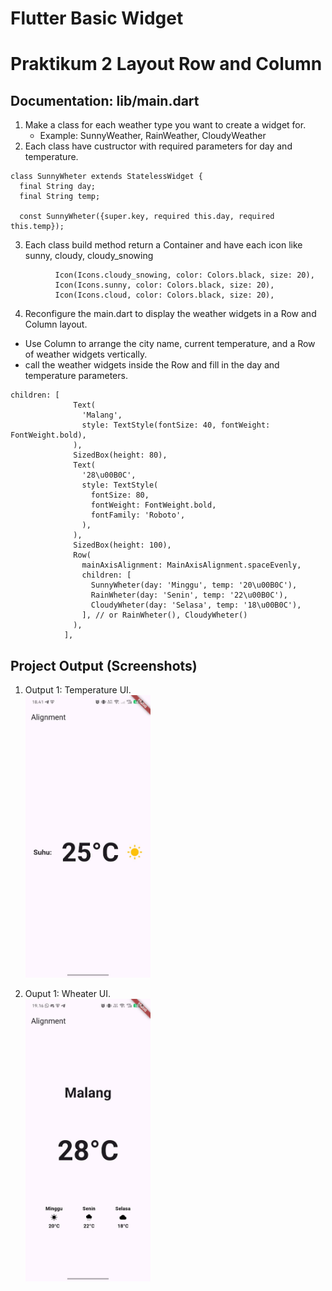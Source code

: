 # Flutter Basic Widget
# Praktikum 2 Layout Row and Column

## Documentation: lib/main.dart

1. Make a class for each weather type you want to create a widget for.
   - Example: SunnyWeather, RainWeather, CloudyWeather
2. Each class have custructor with required parameters for day and temperature.

```
class SunnyWheter extends StatelessWidget {
  final String day;
  final String temp;

  const SunnyWheter({super.key, required this.day, required this.temp});
```

3. Each class build method return a Container and have each icon like sunny, cloudy, cloudy_snowing

```
          Icon(Icons.cloudy_snowing, color: Colors.black, size: 20),
          Icon(Icons.sunny, color: Colors.black, size: 20),
          Icon(Icons.cloud, color: Colors.black, size: 20),
```

4. Reconfigure the main.dart to display the weather widgets in a Row and Column layout.

- Use Column to arrange the city name, current temperature, and a Row of weather widgets vertically.
- call the weather widgets inside the Row and fill in the day and temperature parameters.

```
children: [
              Text(
                'Malang',
                style: TextStyle(fontSize: 40, fontWeight: FontWeight.bold),
              ),
              SizedBox(height: 80),
              Text(
                '28\u00B0C',
                style: TextStyle(
                  fontSize: 80,
                  fontWeight: FontWeight.bold,
                  fontFamily: 'Roboto',
                ),
              ),
              SizedBox(height: 100),
              Row(
                mainAxisAlignment: MainAxisAlignment.spaceEvenly,
                children: [
                  SunnyWheter(day: 'Minggu', temp: '20\u00B0C'),
                  RainWheter(day: 'Senin', temp: '22\u00B0C'),
                  CloudyWheter(day: 'Selasa', temp: '18\u00B0C'),
                ], // or RainWheter(), CloudyWheter()
              ),
            ],
```

## Project Output (Screenshots)

1. Output 1: Temperature UI.  
   <img src="assets/screenshots/prak_2.1.jpg" alt="Weather icon" width="200" height="auto" />

2. Ouput 1: Wheater UI.  
   <img src="assets/screenshots/prak_2.jpg" alt="Weather icon" width="200" height="auto" />
